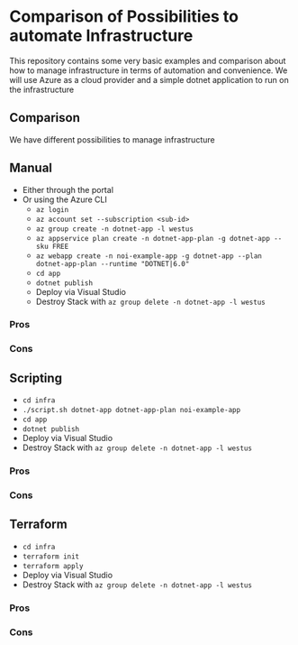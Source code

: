 # Comparison of Possibilities to automate Infrastructure 

This repository contains some very basic examples and comparison about how to manage infrastructure in terms of automation and convenience. We will use Azure as a cloud provider and a simple dotnet application to run on the infrastructure

## Comparison 

We have different possibilities to manage infrastructure 

## Manual 

* Either through the portal 
* Or using the Azure CLI 
  * `az login`
  * `az account set --subscription <sub-id>`
  * `az group create -n dotnet-app -l westus`
  * `az appservice plan create -n dotnet-app-plan -g dotnet-app --sku FREE`
  * `az webapp create -n noi-example-app -g dotnet-app --plan dotnet-app-plan --runtime "DOTNET|6.0"`
  * `cd app`
  * `dotnet publish`
  * Deploy via Visual Studio 
  * Destroy Stack with `az group delete -n dotnet-app -l westus`

### Pros 
### Cons

## Scripting

* `cd infra`
* `./script.sh dotnet-app dotnet-app-plan noi-example-app`
* `cd app`
* `dotnet publish`
* Deploy via Visual Studio 
* Destroy Stack with `az group delete -n dotnet-app -l westus`

### Pros 
### Cons

## Terraform

* `cd infra`
* `terraform init`
* `terraform apply`
* Deploy via Visual Studio 
* Destroy Stack with `az group delete -n dotnet-app -l westus`

### Pros 
### Cons